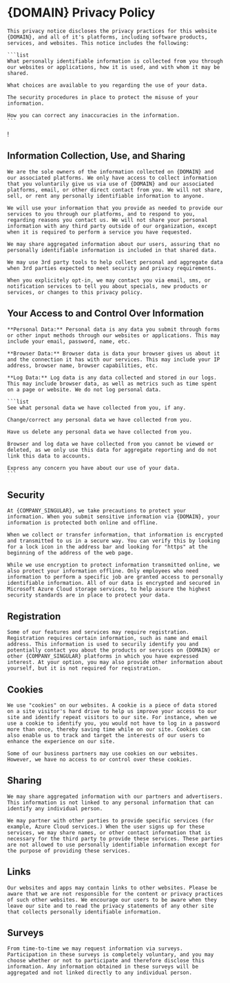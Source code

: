 # {DOMAIN} Privacy Policy

````quote "primary"
This privacy notice discloses the privacy practices for this website {DOMAIN}, and all of it's platforms, including software products, services, and websites. This notice includes the following:

```list
What personally identifiable information is collected from you through our websites or applications, how it is used, and with whom it may be shared.

What choices are available to you regarding the use of your data.

The security procedures in place to protect the misuse of your information.

How you can correct any inaccuracies in the information.
```

````

!<MyFiStorageConsent>

## Information Collection, Use, and Sharing

```section
We are the sole owners of the information collected on {DOMAIN} and our associated platforms. We only have access to collect information that you voluntarily give us via use of {DOMAIN} and our associated platforms, email, or other direct contact from you. We will not share, sell, or rent any personally identifiable information to anyone.

We will use your information that you provide as needed to provide our services to you through our platforms, and to respond to you, regarding reasons you contact us. We will not share your personal information with any third party outside of our organization, except when it is required to perform a service you have requested.

We may share aggregated information about our users, assuring that no personally identifiable information is included in that shared data.

We may use 3rd party tools to help collect personal and aggregate data when 3rd parties expected to meet security and privacy requirements.

When you explicitely opt-in, we may contact you via email, sms, or notification services to tell you about specials, new products or services, or changes to this privacy policy.
```

## Your Access to and Control Over Information

````section
**Personal Data:** Personal data is any data you submit through forms or other input methods through our websites or applications. This may include your email, password, name, etc.

**Browser Data:** Browser data is data your browser gives us about it and the connection it has with our services. This may include your IP address, browser name, browser capabilities, etc.

**Log Data:** Log data is any data collected and stored in our logs. This may include browser data, as well as metrics such as time spent on a page or website. We do not log personal data.

```list
See what personal data we have collected from you, if any.

Change/correct any personal data we have collected from you.

Have us delete any personal data we have collected from you.

Browser and log data we have collected from you cannot be viewed or deleted, as we only use this data for aggregate reporting and do not link this data to accounts.

Express any concern you have about our use of your data.
```

````

## Security

```section
At {COMPANY_SINGULAR}, we take precautions to protect your information. When you submit sensitive information via {DOMAIN}, your information is protected both online and offline.

When we collect or transfer information, that information is encrypted and transmitted to us in a secure way. You can verify this by looking for a lock icon in the address bar and looking for "https" at the beginning of the address of the web page.

While we use encryption to protect information transmitted online, we also protect your information offline. Only employees who need information to perform a specific job are granted access to personally identifiable information. All of our data is encrypted and secured in Microsoft Azure Cloud storage services, to help assure the highest security standards are in place to protect your data.
```

## Registration

```section
Some of our features and services may require registration. Registration requires certain information, such as name and email address. This information is used to securily identify you and potentially contact you about the products or services on {DOMAIN} or other {COMPANY_SINGULAR} platforms in which you have expressed interest. At your option, you may also provide other information about yourself, but it is not required for reqistration.
```

## Cookies

```section
We use "cookies" on our websites. A cookie is a piece of data stored on a site visitor's hard drive to help us improve your access to our site and identify repeat visitors to our site. For instance, when we use a cookie to identify you, you would not have to log in a password more than once, thereby saving time while on our site. Cookies can also enable us to track and target the interests of our users to enhance the experience on our site.

Some of our business partners may use cookies on our websites. However, we have no access to or control over these cookies.
```

## Sharing

```section
We may share aggregated information with our partners and advertisers. This information is not linked to any personal information that can identify any individual person.

We may partner with other parties to provide specific services (for example, Azure Cloud services.) When the user signs up for these services, we may share names, or other contact information that is necessary for the third party to provide these services. These parties are not allowed to use personally identifiable information except for the purpose of providing these services.
```

## Links

```section
Our websites and apps may contain links to other websites. Please be aware that we are not responsible for the content or privacy practices of such other websites. We encourage our users to be aware when they leave our site and to read the privacy statements of any other site that collects personally identifiable information.
```

## Surveys

```section
From time-to-time we may request information via surveys. Participation in these surveys is completely voluntary, and you may choose whether or not to participate and therefore disclose this information. Any information obtained in these surveys will be aggregated and not linked directly to any individual person.
```
